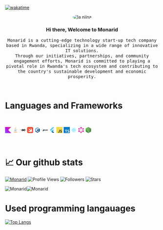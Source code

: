 [![wakatime](https://wakatime.com/badge/user/018e8417-adaf-4680-bdc5-1878b69a8c3b.svg)](https://wakatime.com/@018e8417-adaf-4680-bdc5-1878b69a8c3b)

<p align="center">
  <img src="https://avatars.githubusercontent.com/u/164006959?s=400&u=b5b8732af497305473cb475a938d753c4ac3fb6e&v=4" style="border-radius: 100%;" height="300" width="300" alt="la niina">
</p>

<h3 align="center">Hi there, Welcome to Monarid</h3>

<p align="center">
  <samp>Monarid is a cutting-edge technology start-up tech company based in Rwanda, specializing in a wide range of innovative IT solutions.</samp>
  <br>
 <samp>Through our initiatives, partnerships, and community engagement efforts, Monarid is committed to playing a pivotal role in Rwanda's tech ecosystem and contributing to the country's sustainable development and economic prosperity.</samp>
 <br>
</p>

<br>

# Languages and Frameworks
</bold><br/>
<br/>
<code><img height="20" alt="kotlin" src="https://raw.githubusercontent.com/github/explore/80688e429a7d4ef2fca1e82350fe8e3517d3494d/topics/kotlin/kotlin.png"></code>
<code><img height="20" alt="java" src="https://raw.githubusercontent.com/github/explore/80688e429a7d4ef2fca1e82350fe8e3517d3494d/topics/java/java.png"></code>
<code><img height="20" alt="golang" src="https://raw.githubusercontent.com/github/explore/80688e429a7d4ef2fca1e82350fe8e3517d3494d/topics/go/go.png"></code>
<code><img height="20" alt="swift" src="https://raw.githubusercontent.com/github/explore/80688e429a7d4ef2fca1e82350fe8e3517d3494d/topics/swift/swift.png"></code>
<code><img height="20" alt="c" src="https://raw.githubusercontent.com/github/explore/80688e429a7d4ef2fca1e82350fe8e3517d3494d/topics/c/c.png"></code>
<code><img height="20" alt="bash" src="https://raw.githubusercontent.com/github/explore/80688e429a7d4ef2fca1e82350fe8e3517d3494d/topics/bash/bash.png"></code>
<code><img height="20" alt="flutter" src="https://raw.githubusercontent.com/github/explore/80688e429a7d4ef2fca1e82350fe8e3517d3494d/topics/flutter/flutter.png"></code>
<code><img height="20" alt="javascript" src="https://raw.githubusercontent.com/github/explore/80688e429a7d4ef2fca1e82350fe8e3517d3494d/topics/javascript/javascript.png"></code>
<code><img height="20" alt="typescript" src="https://raw.githubusercontent.com/github/explore/80688e429a7d4ef2fca1e82350fe8e3517d3494d/topics/typescript/typescript.png"></code>
<code><img height="20" alt="react" src="https://raw.githubusercontent.com/github/explore/80688e429a7d4ef2fca1e82350fe8e3517d3494d/topics/react/react.png"></code>
<code><img height="20" alt="graphql" src="https://raw.githubusercontent.com/github/explore/5c058a388828bb5fde0bcafd4bc867b5bb3f26f3/topics/graphql/graphql.png"></code>
<code><img height="20" alt="nodejs" src="https://raw.githubusercontent.com/github/explore/80688e429a7d4ef2fca1e82350fe8e3517d3494d/topics/nodejs/nodejs.png"></code>    
<br/>
<br/>

# 📈 Our github stats

[![Monarid](https://img.shields.io/badge/monariid-<COLOR>.svg)](https://shields.io/)  ![Profile Views](https://komarev.com/ghpvc/?username=monariid&color=blue&show_icons=true)  ![Followers](https://img.shields.io/github/followers/monariid)  ![Stars](https://img.shields.io/github/stars/monariid?label=Profile%20Stars&logo=Profile%20stars&logoColor=g) 


![Monarid](https://github-readme-stats.vercel.app/api?username=monariid&show_icons=true&hide_border=true&card_width=100&include_all_commits=true&count_private=true&bg_color=92.05deg,d2a8ff,f778ba,ff7b72)![Monarid](https://github-readme-streak-stats.herokuapp.com/?user=monariid&show_icons=true&hide_border=true&card_width=100&bg_color=92.05deg,d2a8ff,f778ba,ff7b72)<br/>

# Used programming langauages

[![Top Langs](https://github-readme-stats.vercel.app/api/top-langs/?username=monariid&layout=compact&langs_count=10)](https://github.com/anuraghazra/github-readme-stats)

